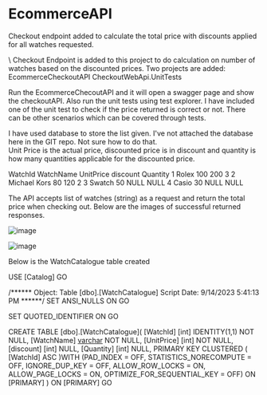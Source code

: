 # EcommerceAPI
Checkout endpoint added to calculate the total price with discounts applied for all watches requested.

\\ Checkout Endpoint is added to this project to do calculation on number of watches based on the discounted prices. 
Two projects are added:
EcommerceCheckoutAPI
CheckoutWebApi.UnitTests

Run the EcommerceChecoutAPI and it will open a swagger page and show the checkoutAPI. 
Also run the unit tests using test explorer. I have included one of the unit test to check if the price returned is correct or not. There can be other scenarios which can be covered through tests. 

I have used database to store the list given. I've not attached the database here in the GIT repo. Not sure how to do that.  
Unit Price is the actual price, discounted price is in discount and quantity is how many quantities applicable for the discounted price. 

WatchId	      WatchName	      UnitPrice	       discount	  Quantity
1	      Rolex	         100	         200	    3
2	      Michael Kors       80	         120	    2
3	      Swatch	         50	         NULL	    NULL
4	      Casio	         30	         NULL	    NULL

The API accepts list of watches (string) as a request and return the total price when checking out. Below are the images of successful returned responses. 

![image](https://github.com/laharpatel327/EcommerceAPI/assets/145035859/d0daadf6-9602-4f06-b1bf-9f03fb56925f)

![image](https://github.com/laharpatel327/EcommerceAPI/assets/145035859/150ca7f8-b2f0-4348-bd35-110b9f9f9d44)

Below is the WatchCatalogue table created

USE [Catalog]
GO

/****** Object:  Table [dbo].[WatchCatalogue]    Script Date: 9/14/2023 5:41:13 PM ******/
SET ANSI_NULLS ON
GO

SET QUOTED_IDENTIFIER ON
GO

CREATE TABLE [dbo].[WatchCatalogue](
	[WatchId] [int] IDENTITY(1,1) NOT NULL,
	[WatchName] [varchar](50) NOT NULL,
	[UnitPrice] [int] NOT NULL,
	[discount] [int] NULL,
	[Quantity] [int] NULL,
PRIMARY KEY CLUSTERED 
(
	[WatchId] ASC
)WITH (PAD_INDEX = OFF, STATISTICS_NORECOMPUTE = OFF, IGNORE_DUP_KEY = OFF, ALLOW_ROW_LOCKS = ON, ALLOW_PAGE_LOCKS = ON, OPTIMIZE_FOR_SEQUENTIAL_KEY = OFF) ON [PRIMARY]
) ON [PRIMARY]
GO


